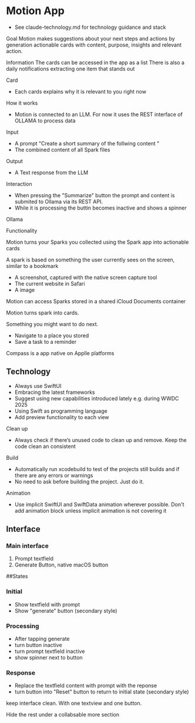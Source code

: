 # Motion App

+ See claude-technology.md for technology guidance and stack

Goal
Motion makes suggestions about your next steps and actions by generation actionable cards with content, purpose, insights and relevant action.

Information
The cards can be accessed in the app as a list
There is also a daily notifications extracting one item that stands out

Card
+ Each cards explains why it is relevant to you right now

How it works
+ Motion is connected to an LLM. For now it uses the REST interface of OLLAMA to process data

Input
+ A prompt "Create a short summary of the follwing content <spark content>" 
+ The combined content of all Spark files

Output
+ A Text response from the LLM

Interaction
+ When pressing the "Summarize" button the prompt and content is submited to Ollama via its REST API.
+ While it is processing the buttin becomes inactive and shows a spinner


Ollama


Functionality

Motion turns your Sparks you collected using the Spark app into actionable cards

A spark is based on something the user currently sees on the screen, similar to a bookmark
- A screenshot, captured with the native screen capture tool
- The current website in Safari
- A image

Motion can access Sparks stored in a shared iCloud Documents container

Motion turns spark into cards.

Something you might want to do next.

- Navigate to a place you stored
- Save a task to a reminder

Compass is a app native on Applle platforms

## Technology
- Always use SwiftUI
- Embracing the latest frameworks
- Suggest using new capabilities introduced lately e.g. during WWDC 2025
- Using Swift as programming language
- Add preview functionality to each view

Clean up
- Always check if there’s unused code to clean up and remove. Keep the code clean an consistent

Build
- Automatically run xcodebuild to test of the projects still builds and if there are any errors or warnings
- No need to ask before building the project. Just do it.

Animation
- Use implicit SwiftUI and SwiftData animation wherever possible. Don't add animation block unless implicit animation is not covering it


## Interface

### Main interface
1. Prompt textfield
2. Generate Button, native macOS button

##States

### Initial

+ Show textfield with prompt
+ Show "generate" button (secondary style)

### Processing

+ After tapping generate
+ turn button inactive
+ turn prompt textfield inactive
+ show spinner next to button

### Response

+ Replace the textfield content with prompt with the reponse
+ turn button into "Reset" button to return to initial state (secondary style) 

keep interface clean. With one textview and one button.

Hide the rest under a collabsable more section
